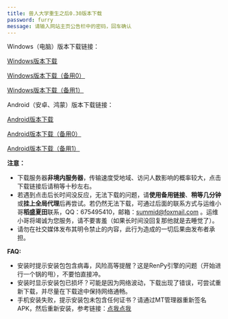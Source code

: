 ```yaml
---
title: 兽人大学重生之后0.30版本下载
password: furry
message: 请输入网站主页公告栏中的密码，回车确认
---
```


Windows（电脑）版本下载链接：

[Windows版本下载](https://furryuniversityrebirth.sgp1.digitaloceanspaces.com/FurryUniversityAfterRebirth-0.3-win.zip)

[Windows版本下载（备用0）](https://gamedownload.furryuniversity.net/FurryUniversityAfterRebirth-0.3-win.zip)

[Windows版本下载（备用1）](https://furryuniversityrebirth.sgp1.cdn.digitaloceanspaces.com/FurryUniversityAfterRebirth-0.3-win.zip)


Android（安卓、鸿蒙）版本下载链接：

[Android版本下载](https://furryuniversityrebirth.sgp1.digitaloceanspaces.com/FurryUniversityAR0.3.apk)

[Android版本下载（备用0）](https://gamedownload.furryuniversity.net/FurryUniversityAR0.3.apk)

[Android版本下载（备用1）](https://furryuniversityrebirth.sgp1.cdn.digitaloceanspaces.com/FurryUniversityAR0.3.apk)

**注意：**

- 下载服务器**非境内服务器**，传输速度受地域、访问人数影响的概率较大，点击下载链接后请稍等十秒左右。
- 若遇到点击后长时间没反应，无法下载的问题，请**使用备用链接**、**稍等几分钟**或**挂上全局代理**后再尝试。若仍然无法下载，可通过后面的联系方式与运维小哥**稻盛夏田**联系，QQ：675495410，邮箱：summid@foxmail.com 。运维小哥将竭诚为您服务，请不要害羞（如果长时间没回复那他就是去睡觉了）。
- 请勿在社交媒体发布其明令禁止的内容，此行为造成的一切后果由发布者承担。


**FAQ:**

- 安装时提示安装包包含病毒，风险高等提醒？这是RenPy引擎的问题（开始进行一个锅的甩），不要怕直接冲。
- 安装时显示安装包已损坏？可能是因为网络波动，下载出现了错误，可尝试重新下载，并尽量在下载途中保持网络通畅。
- 手机安装失败，提示安装包未包含任何证书？请通过MT管理器重新签名APK，然后重新安装，参考链接：[点我点我](https://www.hmxthome.com/software/3080.html)